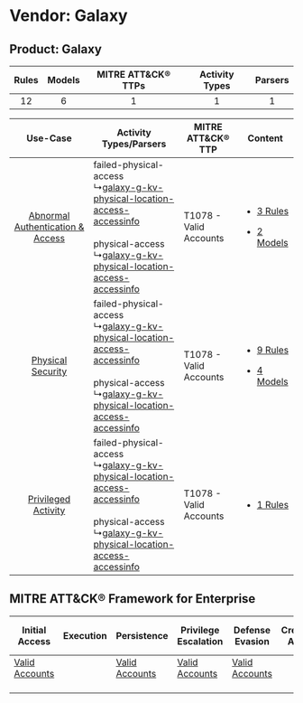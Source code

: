 Vendor: Galaxy
==============
Product: Galaxy
---------------
| Rules | Models | MITRE ATT&CK® TTPs | Activity Types | Parsers |
|:-----:|:------:|:------------------:|:--------------:|:-------:|
|  12   |   6    |         1          |       1        |    1    |

|    Use-Case    | Activity Types/Parsers    | MITRE ATT&CK® TTP          | Content    |
|:----:| ---- | ---- | ---- |
| [Abnormal Authentication & Access](../../../UseCases/uc_abnormal_authentication_&_access.md) |  failed-physical-access<br> ↳[galaxy-g-kv-physical-location-access-accessinfo](Ps/pC_galaxygkvphysicallocationaccessaccessinfo.md)<br><br> physical-access<br> ↳[galaxy-g-kv-physical-location-access-accessinfo](Ps/pC_galaxygkvphysicallocationaccessaccessinfo.md)<br> | T1078 - Valid Accounts<br> | [<ul><li>3 Rules</li></ul><ul><li>2 Models</li></ul>](RM/r_m_galaxy_galaxy_Abnormal_Authentication_&_Access.md) |
|    [Physical Security](../../../UseCases/uc_physical_security.md)    |  failed-physical-access<br> ↳[galaxy-g-kv-physical-location-access-accessinfo](Ps/pC_galaxygkvphysicallocationaccessaccessinfo.md)<br><br> physical-access<br> ↳[galaxy-g-kv-physical-location-access-accessinfo](Ps/pC_galaxygkvphysicallocationaccessaccessinfo.md)<br> | T1078 - Valid Accounts<br> | [<ul><li>9 Rules</li></ul><ul><li>4 Models</li></ul>](RM/r_m_galaxy_galaxy_Physical_Security.md)    |
|    [Privileged Activity](../../../UseCases/uc_privileged_activity.md)    |  failed-physical-access<br> ↳[galaxy-g-kv-physical-location-access-accessinfo](Ps/pC_galaxygkvphysicallocationaccessaccessinfo.md)<br><br> physical-access<br> ↳[galaxy-g-kv-physical-location-access-accessinfo](Ps/pC_galaxygkvphysicallocationaccessaccessinfo.md)<br> | T1078 - Valid Accounts<br> | [<ul><li>1 Rules</li></ul>](RM/r_m_galaxy_galaxy_Privileged_Activity.md)    |

MITRE ATT&CK® Framework for Enterprise
--------------------------------------
| Initial Access                                                      | Execution | Persistence                                                         | Privilege Escalation                                                | Defense Evasion                                                     | Credential Access | Discovery | Lateral Movement | Collection | Command and Control | Exfiltration | Impact |
| ------------------------------------------------------------------- | --------- | ------------------------------------------------------------------- | ------------------------------------------------------------------- | ------------------------------------------------------------------- | ----------------- | --------- | ---------------- | ---------- | ------------------- | ------------ | ------ |
| [Valid Accounts](https://attack.mitre.org/techniques/T1078)<br><br> |           | [Valid Accounts](https://attack.mitre.org/techniques/T1078)<br><br> | [Valid Accounts](https://attack.mitre.org/techniques/T1078)<br><br> | [Valid Accounts](https://attack.mitre.org/techniques/T1078)<br><br> |                   |           |                  |            |                     |              |        |